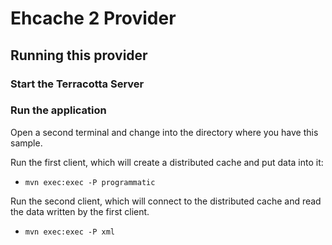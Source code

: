 # Ehcache 2 Provider

## Running this provider

### Start the Terracotta Server

### Run the application

Open a second terminal and change into the directory where you have this sample.

Run the first client, which will create a distributed cache and put data into it:

  - `mvn exec:exec -P programmatic`

Run the second client, which will connect to the distributed cache and read the data written by the first client.

  - `mvn exec:exec -P xml`
